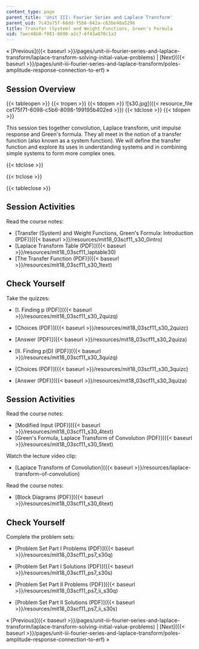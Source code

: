 ```yaml
---
content_type: page
parent_title: 'Unit III: Fourier Series and Laplace Transform'
parent_uid: 7c43a75f-68dd-f5b6-042a-c63be40a5296
title: Transfer (System) and Weight Functions, Green's Formula
uid: 7aec48b0-f081-8690-a2c7-6f43a870c1a3
---
```


« [Previous]({{< baseurl >}}/pages/unit-iii-fourier-series-and-laplace-transform/laplace-transform-solving-initial-value-problems) | [Next]({{< baseurl >}}/pages/unit-iii-fourier-series-and-laplace-transform/poles-amplitude-response-connection-to-erf) »

Session Overview
----------------

{{< tableopen >}}
{{< tropen >}}
{{< tdopen >}}
![s30.jpg]({{< resource_file ce175f71-6098-c5b6-8098-199195b402ed >}})
{{< tdclose >}}
{{< tdopen >}}


This session ties together convolution, Laplace transform, unit impulse response and Green's formula. They all meet in the notion of a transfer function (also known as a system function). We will define the transfer function and explore its uses in understanding systems and in combining simple systems to form more complex ones.


{{< tdclose >}}

{{< trclose >}}

{{< tableclose >}}

Session Activities
------------------

Read the course notes:

*   [Transfer (System) and Weight Functions, Green's Formula: Introduction (PDF)]({{< baseurl >}}/resources/mit18_03scf11_s30_0intro)
*   [Laplace Transform Table (PDF)]({{< baseurl >}}/resources/mit18_03scf11_laptable30)
*   [The Transfer Function (PDF)]({{< baseurl >}}/resources/mit18_03scf11_s30_1text)

Check Yourself
--------------

Take the quizzes:

*   [I. Finding p (PDF)]({{< baseurl >}}/resources/mit18_03scf11_s30_2quizq)
*   [Choices (PDF)]({{< baseurl >}}/resources/mit18_03scf11_s30_2quizc)
*   [Answer (PDF)]({{< baseurl >}}/resources/mit18_03scf11_s30_2quiza)
  
*   [II. Finding p(D) (PDF)]({{< baseurl >}}/resources/mit18_03scf11_s30_3quizq)
*   [Choices (PDF)]({{< baseurl >}}/resources/mit18_03scf11_s30_3quizc)
*   [Answer (PDF)]({{< baseurl >}}/resources/mit18_03scf11_s30_3quiza)

Session Activities
------------------

Read the course notes:

*   [Modified Input (PDF)]({{< baseurl >}}/resources/mit18_03scf11_s30_4text)
*   [Green's Formula, Laplace Transform of Convolution (PDF)]({{< baseurl >}}/resources/mit18_03scf11_s30_5text)

Watch the lecture video clip:

*   [Laplace Transform of Convolution]({{< baseurl >}}/resources/laplace-transform-of-convolution)

Read the course notes:

*   [Block Diagrams (PDF)]({{< baseurl >}}/resources/mit18_03scf11_s30_6text)

Check Yourself
--------------

Complete the problem sets:

*   [Problem Set Part I Problems (PDF)]({{< baseurl >}}/resources/mit18_03scf11_ps7_s30q)
*   [Problem Set Part I Solutions (PDF)]({{< baseurl >}}/resources/mit18_03scf11_ps7_s30s)
  
*   [Problem Set Part II Problems (PDF)]({{< baseurl >}}/resources/mit18_03scf11_ps7_ii_s30q)
*   [Problem Set Part II Solutions (PDF)]({{< baseurl >}}/resources/mit18_03scf11_ps7_ii_s30s)

« [Previous]({{< baseurl >}}/pages/unit-iii-fourier-series-and-laplace-transform/laplace-transform-solving-initial-value-problems) | [Next]({{< baseurl >}}/pages/unit-iii-fourier-series-and-laplace-transform/poles-amplitude-response-connection-to-erf) »